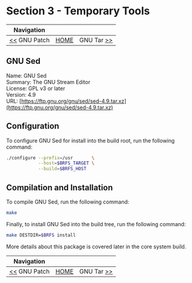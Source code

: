 # Section 3 - Temporary Tools

| Navigation |||
| --- | --- | ---: |
| [<<](./GNUPatch.md) GNU Patch | [HOME](../README.md) | GNU Tar [>>](./GNUTar.md) |

## GNU Sed

Name: GNU Sed<br />
Summary: The GNU Stream Editor<br />
License: GPL v3 or later<br />
Version: 4.9<br />
URL: [https://ftp.gnu.org/gnu/sed/sed-4.9.tar.xz](https://ftp.gnu.org/gnu/sed/sed-4.9.tar.xz)<br />

## Configuration

To configure GNU Sed for install into the build root, run the following command:

```bash
./configure --prefix=/usr       \
            --host=$BRFS_TARGET \
            --build=$BRFS_HOST
```

## Compilation and Installation

To compile GNU Sed, run the following command:

```bash
make
```

Finally, to install GNU Sed into the build tree, run the following command:

```bash
make DESTDIR=$BRFS install
```

More details about this package is covered later in the core system build.

| Navigation |||
| --- | --- | ---: |
| [<<](./GNUPatch.md) GNU Patch | [HOME](../README.md) | GNU Tar [>>](./GNUTar.md) |
